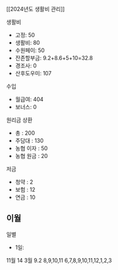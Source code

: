 [[2024년도 생활비 관리]]

생활비
- 고정: 50
- 생활비: 80
- 수원페이: 50
- 잔존할부금: 9.2+8.6+5+10=32.8
- 경조사: 0
- 산후도우미: 107

수입
- 월급여: 404
- 보너스: 0

원리금 상환
- 총 : 200
- 주담대 : 130
- 농협 이자 : 50
- 농협 원금 : 20

저금
- 청약 : 2
- 보험 : 12
- 연금 : 10

이월
- 

일별
- 1일: 


11월 14
3월 9.2
8,9,10,11
6,7,8,9,10,11,12,1,2,3